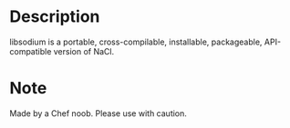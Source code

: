 # Description

libsodium is a portable, cross-compilable, installable, packageable, API-compatible version of NaCl.

# Note

Made by a Chef noob. Please use with caution.
